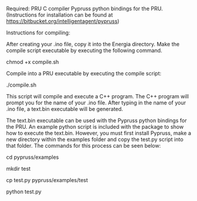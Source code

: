Required: 
PRU C compiler
Pypruss python bindings for the PRU. (Instructions for installation can be found at https://bitbucket.org/intelligentagent/pypruss)


Instructions for compiling:

After creating your .ino file, copy it into the Energia directory. Make the compile script executable by executing the following command.

chmod +x compile.sh

Compile into a PRU executable by executing the compile script:

./compile.sh

This script will compile and execute a C++ program. The C++ program will prompt you for the name of your .ino file. 
After typing in the name of your .ino file, a text.bin executable will be generated.

The text.bin executable can be used with the Pypruss python bindings for the PRU. An example python script is included with the package to show how to execute the text.bin. 
However, you must first install Pypruss, make a new directory within the examples folder and copy the test.py script into that folder. The commands for this process can be seen below:

cd pypruss/examples

mkdir test

cp test.py pypruss/examples/test

python test.py
